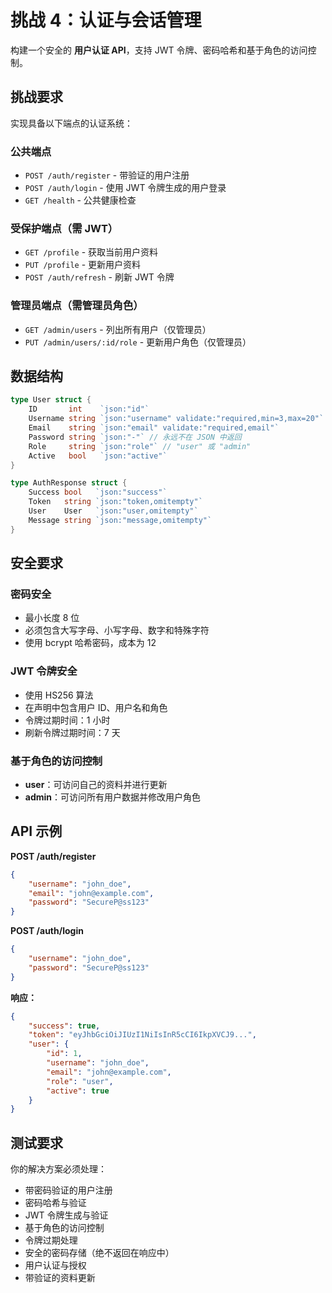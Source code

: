 # 挑战 4：认证与会话管理

构建一个安全的 **用户认证 API**，支持 JWT 令牌、密码哈希和基于角色的访问控制。

## 挑战要求

实现具备以下端点的认证系统：

### 公共端点
- `POST /auth/register` - 带验证的用户注册
- `POST /auth/login` - 使用 JWT 令牌生成的用户登录
- `GET /health` - 公共健康检查

### 受保护端点（需 JWT）
- `GET /profile` - 获取当前用户资料
- `PUT /profile` - 更新用户资料
- `POST /auth/refresh` - 刷新 JWT 令牌

### 管理员端点（需管理员角色）
- `GET /admin/users` - 列出所有用户（仅管理员）
- `PUT /admin/users/:id/role` - 更新用户角色（仅管理员）

## 数据结构

```go
type User struct {
    ID       int    `json:"id"`
    Username string `json:"username" validate:"required,min=3,max=20"`
    Email    string `json:"email" validate:"required,email"`
    Password string `json:"-"` // 永远不在 JSON 中返回
    Role     string `json:"role"` // "user" 或 "admin"
    Active   bool   `json:"active"`
}

type AuthResponse struct {
    Success bool   `json:"success"`
    Token   string `json:"token,omitempty"`
    User    User   `json:"user,omitempty"`
    Message string `json:"message,omitempty"`
}
```

## 安全要求

### 密码安全
- 最小长度 8 位
- 必须包含大写字母、小写字母、数字和特殊字符
- 使用 bcrypt 哈希密码，成本为 12

### JWT 令牌安全
- 使用 HS256 算法
- 在声明中包含用户 ID、用户名和角色
- 令牌过期时间：1 小时
- 刷新令牌过期时间：7 天

### 基于角色的访问控制
- **user**：可访问自己的资料并进行更新
- **admin**：可访问所有用户数据并修改用户角色

## API 示例

**POST /auth/register**
```json
{
    "username": "john_doe",
    "email": "john@example.com",
    "password": "SecureP@ss123"
}
```

**POST /auth/login**
```json
{
    "username": "john_doe",
    "password": "SecureP@ss123"
}
```

**响应：**
```json
{
    "success": true,
    "token": "eyJhbGciOiJIUzI1NiIsInR5cCI6IkpXVCJ9...",
    "user": {
        "id": 1,
        "username": "john_doe",
        "email": "john@example.com",
        "role": "user",
        "active": true
    }
}
```

## 测试要求

你的解决方案必须处理：
- 带密码验证的用户注册
- 密码哈希与验证
- JWT 令牌生成与验证
- 基于角色的访问控制
- 令牌过期处理
- 安全的密码存储（绝不返回在响应中）
- 用户认证与授权
- 带验证的资料更新